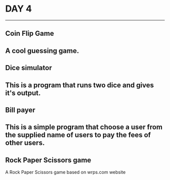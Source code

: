 # DAY 4
---

## Coin Flip Game
A cool guessing game.
---

## Dice simulator
This is a program that runs two dice and gives it's output.
---

## Bill payer
This is a simple program that choose a user from the supplied name of users to pay the fees of other users.
---

## Rock Paper Scissors game
A Rock Paper Scissors game based on wrps.com website